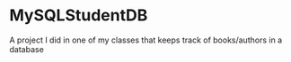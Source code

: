 # MySQLStudentDB
A project I did in one of my classes that keeps track of books/authors in a database

